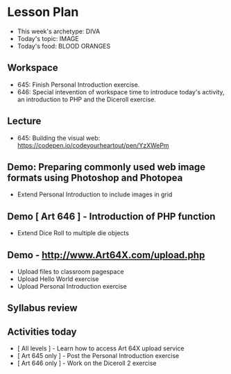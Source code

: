 # Lesson Plan

- This week's archetype: DIVA
- Today's topic: IMAGE
- Today's food: BLOOD ORANGES

## Workspace

- 645: Finish Personal Introduction exercise.
- 646: Special intevention of workspace time to introduce today's activity, an introduction to PHP and the Diceroll exercise.


## Lecture

- 645: Building the visual web: https://codepen.io/codeyourheartout/pen/YzXWePm

## Demo: Preparing commonly used web image formats using Photoshop and Photopea
- Extend Personal Introduction to include images in grid

## Demo [ Art 646 ] - Introduction of PHP function
- Extend Dice Roll to multiple die objects

## Demo - http://www.Art64X.com/upload.php
- Upload files to classroom pagespace
- Upload Hello World exercise
- Upload Personal Introduction exercise

## Syllabus review

## Activities today

- [ All levels ] - Learn how to access Art 64X upload service
- [ Art 645 only ] - Post the Personal Introduction exercise
- [ Art 646 only ] - Work on the Diceroll 2 exercise



